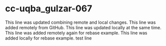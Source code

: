 # cc-uqba_gulzar-067
This line was updated combining remote and local changes.
This line was added remotely from GitHub.
This line was updated locally at the same time.
This line was added remotely again for rebase example.
This line was added locally for rebase example.
test line
